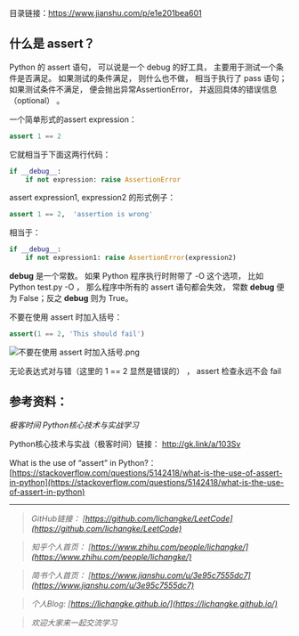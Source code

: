 目录链接：https://www.jianshu.com/p/e1e201bea601

## 什么是 assert？


Python 的 assert 语句， 可以说是一个 debug 的好工具， 主要用于测试一个条件是否满足。 如果测试的条件满足， 则什么也不做， 相当于执行了 pass 语句；如果测试条件不满足， 便会抛出异常AssertionError， 并返回具体的错误信息（optional） 。

一个简单形式的assert expression：

```python
assert 1 == 2
```
它就相当于下面这两行代码：

```python
if __debug__:
    if not expression: raise AssertionError
```

assert expression1, expression2 的形式例子：

```python
assert 1 == 2,  'assertion is wrong'
```
相当于：
```python
if __debug__:
    if not expression1: raise AssertionError(expression2)
```

__debug__ 是一个常数。 如果 Python 程序执行时附带了 -O 这个选项， 比如 Python test.py -O ， 那么程序中所有的 assert 语句都会失效， 常数 __debug__ 便为 False；反之 __debug__ 则为 True。

不要在使用 assert 时加入括号：
```python
assert(1 == 2, 'This should fail')
```
![不要在使用 assert 时加入括号.png](https://upload-images.jianshu.io/upload_images/16846478-c5f34eed754a0431.png?imageMogr2/auto-orient/strip%7CimageView2/2/w/1240)

无论表达式对与错（这里的 1 == 2 显然是错误的） ， assert 检查永远不会 fail





## 参考资料：

*极客时间 Python核心技术与实战学习*

Python核心技术与实战（极客时间）链接：
http://gk.link/a/103Sv


What is the use of “assert” in Python?：
[https://stackoverflow.com/questions/5142418/what-is-the-use-of-assert-in-python](https://stackoverflow.com/questions/5142418/what-is-the-use-of-assert-in-python)

----
>*GitHub链接：*
>*[https://github.com/lichangke/LeetCode](https://github.com/lichangke/LeetCode)*

>*知乎个人首页：*
>*[https://www.zhihu.com/people/lichangke/](https://www.zhihu.com/people/lichangke/)*

>*简书个人首页：*
>*[https://www.jianshu.com/u/3e95c7555dc7](https://www.jianshu.com/u/3e95c7555dc7)*

>*个人Blog:*
>*[https://lichangke.github.io/](https://lichangke.github.io/)*

>*欢迎大家来一起交流学习*
